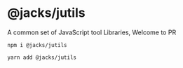 # @jacks/jutils
A common set of JavaScript tool Libraries, Welcome to PR

```
npm i @jacks/jutils
```

```
yarn add @jacks/jutils
```